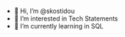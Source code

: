 - 👋 Hi, I’m @skostidou
- 👀 I’m interested in Tech Statements
- 🌱 I’m currently learning in SQL


<!---
skostidou/skostidou is a ✨ special ✨ repository because its `README.md` (this file) appears on your GitHub profile.
You can click the Preview link to take a look at your changes.
--->
